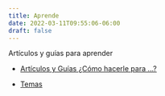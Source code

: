 ```yaml
---
title: Aprende
date: 2022-03-11T09:55:06-06:00
draft: false
---
```


Artículos y guías para aprender

- [Artículos y Guías ¿Cómo hacerle para ...?](/docs)

- [Temas](/tags)
